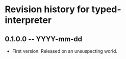 # Revision history for typed-interpreter

## 0.1.0.0 -- YYYY-mm-dd

* First version. Released on an unsuspecting world.
